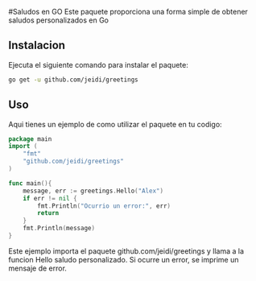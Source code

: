 #Saludos en GO
Este paquete proporciona una forma simple de obtener saludos personalizados en Go

## Instalacion
Ejecuta el siguiente comando para instalar el paquete:
```bash
go get -u github.com/jeidi/greetings
```

## Uso
Aqui tienes un ejemplo de como utilizar el paquete en tu codigo:

```go
package main
import (
    "fmt"
    "github.com/jeidi/greetings"
)

func main(){
    message, err := greetings.Hello("Alex")
    if err != nil {
        fmt.Println("Ocurrio un error:", err)
        return
    }
    fmt.Println(message)
}
```
Este ejemplo importa el paquete github.com/jeidi/greetings y llama a la funcion Hello saludo personalizado. Si ocurre un error, se imprime un mensaje de error.